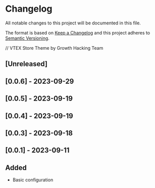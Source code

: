 # Changelog

All notable changes to this project will be documented in this file.

The format is based on [Keep a Changelog](http://keepachangelog.com/en/1.0.0/)
and this project adheres to [Semantic Versioning](http://semver.org/spec/v2.0.0.html).

// VTEX Store Theme by Growth Hacking Team 

## [Unreleased]

## [0.0.6] - 2023-09-29

## [0.0.5] - 2023-09-19

## [0.0.4] - 2023-09-19

## [0.0.3] - 2023-09-18

## [0.0.1] - 2023-09-11
## Added
- Basic configuration
